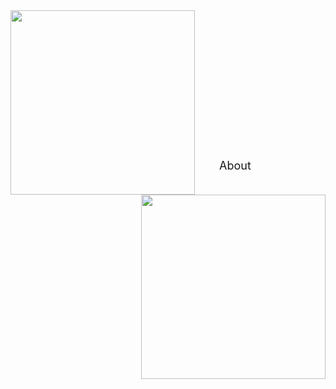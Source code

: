 <div class="img-with-text">
  <img src="https://drive.google.com/uc?id=1sM5CfJUHonjyn_BbWbLVlqaywQV2FnXw" width="295" height="295" align="left" BORDER="0"> 
  <img src="https://drive.google.com/uc?id=1IJMolnoFhPRsnM5SZIEtgIQWGH_zoRjW" width="295" height="295" align="right" BORDER="0"> 
  <br /> <br /> <br /> <br /> <br /> <br /> <br /> <br /> <br /> <br /> <br /> <br /> <br /> <br /> 
  <font size="4">&emsp;&emsp;About</font>
</div>







<!-- 
<font size="4">About</font> <br /> 
<font size="2">Learn more about Yan</font>
<t style="font-size:20px">About <br /> 
Learn more about Yan <br /> 
Learn more &#8594;</p> 

## Focus
<p style="font-size:20px">Yan's research mainly focuses on the following three science questions: <br />  -->



